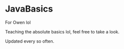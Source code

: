 # JavaBasics
For Owen lol

Teaching the absolute basics lol, feel free to take a look.

Updated every so often.
